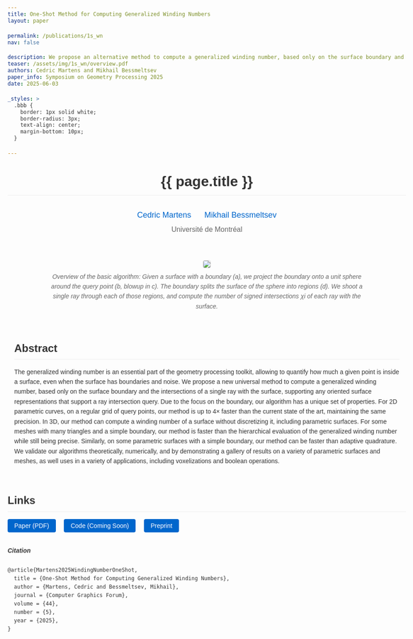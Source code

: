 ```yaml
---
title: One-Shot Method for Computing Generalized Winding Numbers
layout: paper

permalink: /publications/1s_wn
nav: false

description: We propose an alternative method to compute a generalized winding number, based only on the surface boundary and the intersections of a single ray with the surface. 
teaser: /assets/img/1s_wn/overview.pdf
authors: Cedric Martens and Mikhail Bessmeltsev
paper_info: Symposium on Geometry Processing 2025
date: 2025-06-03

_styles: >
  .bbb {
    border: 1px solid white;
    border-radius: 3px;
    text-align: center;
    margin-bottom: 10px;
  }

---
```


  <style>
        body {
            font-family: 'Arial', sans-serif;
            line-height: 1.6;
            max-width: 900px;
            margin: 0 auto;
            padding: 20px;
            color: #333;
        }
        
        .paper-title {
            text-align: center;
            margin-bottom: 30px;
            font-size: 32px;
        }
        
        .author-container {
            display: flex;
            justify-content: center;
            margin-bottom: 5px;
        }
        
        .author {
            font-size: 18px;
            margin: 0 15px;
        }
        
        .affiliation {
            font-size: 16px;
            color: #666;
            text-align: center;
            margin-bottom: 30px;
        }
        
        .author a {
            color: #0066cc;
            text-decoration: none;
        }
        
        .author a:hover {
            text-decoration: underline;
        }
        
        .teaser {
            width: 100%;
            margin: 20px 0;
            text-align: center;
        }
        
        .teaser img {
            max-width: 80%;
            border: 1px solid #ddd;
            border-radius: 4px;
        }
        
        h1 {
            font-size: 24px;
            margin-top: 30px;
            border-bottom: 1px solid #eee;
            padding-bottom: 5px;
        }
        
        .links {
            margin: 30px 0;
        }
        
        .links a {
            display: inline-block;
            margin-right: 15px;
            padding: 4px 15px;
            background-color: #0066cc;
            color: white;
            text-decoration: none;
            border-radius: 4px;
        }
        
        .links a:hover {
            background-color: #0055aa;
        }
        
        .abstract {
            padding: 15px;
            border-radius: 4px;
            margin: 20px 0;
        }
        
        .teaser-caption {
          text-align: center;
          font-size: 14px;
          color: #666;
          margin-top: 8px;
          font-style: italic;
          max-width: 80%;
          margin-left: auto;
          margin-right: auto;
      }
    </style>
    
<header class="post-header">
  <h1 class="paper-title">{{ page.title }}</h1>
  
  <div class="author-container">
    <div class="author">
        <a href="https://martenscedric.github.io/academic-page/">Cedric Martens</a>
    </div>
    <div class="author">
        <a href="http://www-labs.iro.umontreal.ca/~bmpix/">Mikhail Bessmeltsev</a>
    </div>
    </div>
    <div class="affiliation">
        Université de Montréal
    </div>
</header>

<div class="teaser">
    <img src="/academic-page/assets/img/1s_wn/overview.png">
    <div class="teaser-caption">
        Overview of the basic algorithm: Given a surface with a
boundary (a), we project the boundary onto a unit sphere around
the query point (b, blowup in c). The boundary splits the surface of
the sphere into regions (d). We shoot a single ray through each of
those regions, and compute the number of signed intersections χi
of each ray with the surface.
    </div>
</div>

<div class="abstract">
    <h1>Abstract</h1>
    <p>
       The generalized winding number is an essential part of the geometry processing toolkit, allowing to quantify how much a given
point is inside a surface, even when the surface has boundaries and noise. We propose a new universal method to compute
a generalized winding number, based only on the surface boundary and the intersections of a single ray with the surface,
supporting any oriented surface representations that support a ray intersection query. Due to the focus on the boundary, our
algorithm has a unique set of properties. For 2D parametric curves, on a regular grid of query points, our method is up to 4×
faster than the current state of the art, maintaining the same precision. In 3D, our method can compute a winding number of a
surface without discretizing it, including parametric surfaces. For some meshes with many triangles and a simple boundary, our
method is faster than the hierarchical evaluation of the generalized winding number while still being precise. Similarly, on some
parametric surfaces with a simple boundary, our method can be faster than adaptive quadrature. We validate our algorithms
theoretically, numerically, and by demonstrating a gallery of results on a variety of parametric surfaces and meshes, as well
uses in a variety of applications, including voxelizations and boolean operations.
    </p>
</div>

<div class="links">
    <h1>Links</h1>
    <a href="https://www-labs.iro.umontreal.ca/~bmpix/one_shot/1S_GWN.pdf">Paper (PDF)</a>
    <a href="">Code (Coming Soon)</a>
    <a href="https://arxiv.org/abs/2408.04466">Preprint</a>
</div>

##### Citation
```
@article{Martens2025WindingNumberOneShot,
  title = {One-Shot Method for Computing Generalized Winding Numbers},
  author = {Martens, Cedric and Bessmeltsev, Mikhail},
  journal = {Computer Graphics Forum},
  volume = {44},
  number = {5},
  year = {2025},
}
```


<article>
    <!-- Additional content sections would go here -->
    <!-- For example: Introduction, Methods, Results, etc. -->
</article>



